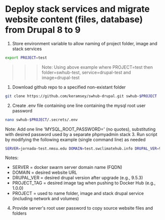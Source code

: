 # Deploy stack services and migrate website content (files, database) from Drupal 8 to 9
1. Store environment variable to allow naming of project folder, image and stack services
```sh
export PROJECT=test
```
>>>Note: Using above example where PROJECT=test then folder=swhub-test, service=drupal-test and image=drupal-test
1. Download github repo to a specified non-existant folder
```sh
git clone https://github.com/keramsey/swhub-drupal.git swhub-$PROJECT
```
2. Create .env file containing one line containing the mysql root user password
```sh
nano swhub-$PROJECT/.secrets/.env
```
Note: Add one line  'MYSQL_ROOT_PASSWORD=<password>' (no quotes), substituting <password> with desired password used by a separate phpmyadmin stack
3. Run script by modifying the following example (single command line) as needed
```sh
SERVER=jornada-test.nmsu.edu DOMAIN=test.swclimatehub.info DRUPAL_VER=9.5.3 PROJECT_TAG=1.0.0 bash swhub-$PROJECT/src/deploy-drupal.sh
```
Notes:
- SERVER = docker swarm server domain name (FQDN)
- DOMAIN = desired website URL
- DRUPAL_VER = desired drupal version after upgrade (e.g., 9.5.3)
- PROJECT_TAG = desired image tag when pushing to Docker Hub (e.g., 1.0.0)
- PROJECT = used to name folder, image and stack drupal service (including network and volumes)
4. Provide server's root user password to copy source website files and folders
